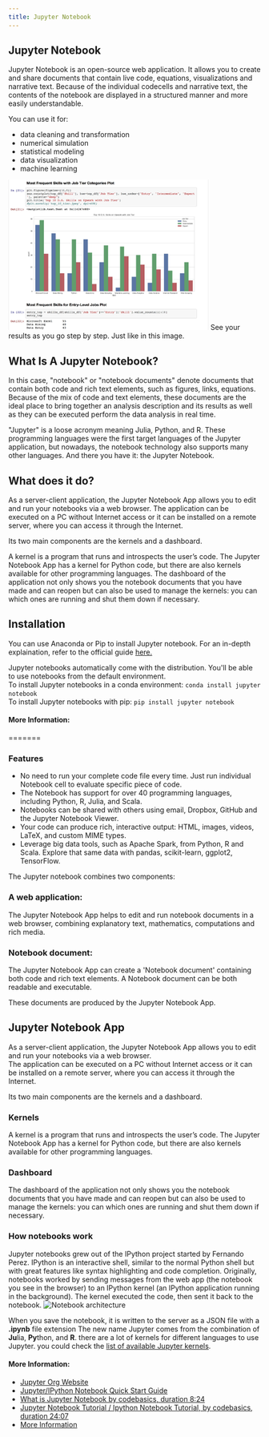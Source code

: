 ```yaml
---
title: Jupyter Notebook
---
```

## Jupyter Notebook

Jupyter Notebook is an open-source web application. It allows you to create and share documents that contain live code, equations, visualizations and narrative text. Because of the individual codecells and narrative text, the contents of the notebook are displayed in a structured manner and more easily understandable.
 
You can use it for:
* data cleaning and transformation
* numerical simulation
* statistical modeling
* data visualization
* machine learning

<img src="https://github.com/indianmoody/images/blob/master/guide_fcc/guides_jupyter_snap.jpeg" width="400" height="300" />
See your results as you go step by step. Just like in this image.

## What Is A Jupyter Notebook?

In this case, "notebook" or "notebook documents" denote documents that contain both code and rich text elements, such as figures, links, equations. Because of the mix of code and text elements, these documents are the ideal place to bring together an analysis description and its results as well as they can be executed perform the data analysis in real time.

"Jupyter" is a loose acronym meaning Julia, Python, and R. These programming languages were the first target languages of the Jupyter application, but nowadays, the notebook technology also supports many other languages. 
And there you have it: the Jupyter Notebook.

## What does it do? 

As a server-client application, the Jupyter Notebook App allows you to edit and run your notebooks via a web browser. The application can be executed on a PC without Internet access or it can be installed on a remote server, where you can access it through the Internet.

Its two main components are the kernels and a dashboard.

A kernel is a program that runs and introspects the user’s code. The Jupyter Notebook App has a kernel for Python code, but there are also kernels available for other programming languages. The dashboard of the application not only shows you the notebook documents that you have made and can reopen but can also be used to manage the kernels: you can which ones are running and shut them down if necessary.

## Installation
You can use Anaconda or Pip to install Jupyter notebook.
For an in-depth explaination, refer to the official guide 
<a href='https://jupyter.readthedocs.io/en/latest/install.html'> here.</a>

Jupyter notebooks automatically come with the distribution. You'll be able to use notebooks from the default environment.<br>
To install Jupyter notebooks in a conda environment: `conda install jupyter notebook`<br>
To install Jupyter notebooks with pip: `pip install jupyter notebook`

#### More Information:
<!-- Please add any articles you think might be helpful to read before writing the article -->

=======
### Features
* No need to run your complete code file every time. Just run individual Notebook cell to evaluate specific piece of code.
* The Notebook has support for over 40 programming languages, including Python, R, Julia, and Scala.
* Notebooks can be shared with others using email, Dropbox, GitHub and the Jupyter Notebook Viewer.
* Your code can produce rich, interactive output: HTML, images, videos, LaTeX, and custom MIME types.
* Leverage big data tools, such as Apache Spark, from Python, R and Scala. Explore that same data with pandas, scikit-learn, ggplot2, TensorFlow.

The Jupyter notebook combines two components:

### A web application:  

The Jupyter Notebook App helps to edit and run notebook documents in a web browser,  combining explanatory text, mathematics, computations and rich media.

### Notebook document:

The Jupyter Notebook App can create a 'Notebook document' containing both code and rich text elements. A Notebook document can be both readable and executable.

These documents are produced by the Jupyter Notebook App.

## Jupyter Notebook App
As a server-client application, the Jupyter Notebook App allows you to edit and run your notebooks via a web browser.  
The application can be executed on a PC without Internet access or it can be installed on a remote server, where you can access it through the Internet.  


Its two main components are the kernels and a dashboard.

### Kernels
A kernel is a program that runs and introspects the user’s code. The Jupyter Notebook App has a kernel for Python code, but there are also kernels available for other programming languages.

### Dashboard
The dashboard of the application not only shows you the notebook documents that you have made and can reopen but can also be used to manage the kernels: you can which ones are running and shut them down if necessary.

### How notebooks work
Jupyter notebooks grew out of the IPython project started by Fernando Perez. IPython is an interactive shell, similar to the normal Python shell but with great features like syntax highlighting and code completion. Originally, notebooks worked by sending messages from the web app (the notebook you see in the browser) to an IPython kernel (an IPython application running in the background). The kernel executed the code, then sent it back to the notebook.
![Notebook architecture](https://jupyter.readthedocs.io/en/latest/_images/notebook_components.png)

When you save the notebook, it is written to the server as a JSON file with a **.ipynb** file extension
The new name Jupyter comes from the combination of **Ju**lia, **Py**thon, and **R**. there are a lot of kernels for different languages to use Jupyter. you could check the [list of available Jupyter kernels](https://github.com/jupyter/jupyter/wiki/Jupyter-kernels).

#### More Information:
* [Jupyter Org Website](http://jupyter.org)
* [Jupyter/IPython Notebook Quick Start Guide](http://jupyter-notebook-beginner-guide.readthedocs.io/en/latest/what_is_jupyter.html)
* [What is Jupyter Notebook by codebasics, duration 8:24](https://www.youtube.com/watch?v=q_BzsPxwLOE)
* [Jupyter Notebook Tutorial / Ipython Notebook Tutorial, by codebasics, duration 24:07](https://www.youtube.com/watch?v=EEEZX_0FMEc)
* [More Information](https://www.datacamp.com/community/tutorials/tutorial-jupyter-notebook)
